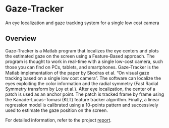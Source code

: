 # Gaze-Tracker
An eye localization and gaze tracking system for a single low cost camera

## Overview
Gaze-Tracker is a Matlab program that localizes the eye centers and plots the estimated gaze on the screen using a Feature-Based approach. The program is thought to work in real-time with a single low-cost camera, such those you can ﬁnd on PCs, tablets, and smartphones. Gaze-Tracker is the Matlab implementation of the paper by Skodras et al. “On visual gaze tracking based on a single low cost camera”. The software can localize the eyes exploiting the color information and the radial symmetry (Fast Radial Symmetry transform by Loy et al.). After eye localization, the center of a patch is used as an anchor point. The patch is tracked frame by frame using the Kanade–Lucas–Tomasi (KLT) feature tracker algorithm. Finally, a linear regression model is calibrated using a 10-points pattern and successively used to estimate the gaze position on the screen.

For detailed information, refer to the project [report](doc/Gaze-Tracker.pdf).


